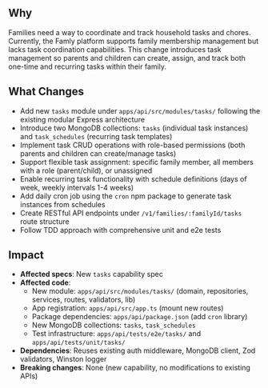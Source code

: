 ## Why

Families need a way to coordinate and track household tasks and chores. Currently, the Famly platform supports family membership management but lacks task coordination capabilities. This change introduces task management so parents and children can create, assign, and track both one-time and recurring tasks within their family.

## What Changes

- Add new `tasks` module under `apps/api/src/modules/tasks/` following the existing modular Express architecture
- Introduce two MongoDB collections: `tasks` (individual task instances) and `task_schedules` (recurring task templates)
- Implement task CRUD operations with role-based permissions (both parents and children can create/manage tasks)
- Support flexible task assignment: specific family member, all members with a role (parent/child), or unassigned
- Enable recurring task functionality with schedule definitions (days of week, weekly intervals 1-4 weeks)
- Add daily cron job using the `cron` npm package to generate task instances from schedules
- Create RESTful API endpoints under `/v1/families/:familyId/tasks` route structure
- Follow TDD approach with comprehensive unit and e2e tests

## Impact

- **Affected specs**: New `tasks` capability spec
- **Affected code**: 
  - New module: `apps/api/src/modules/tasks/` (domain, repositories, services, routes, validators, lib)
  - App registration: `apps/api/src/app.ts` (mount new routes)
  - Package dependencies: `apps/api/package.json` (add `cron` library)
  - New MongoDB collections: `tasks`, `task_schedules`
  - Test infrastructure: `apps/api/tests/e2e/tasks/` and `apps/api/tests/unit/tasks/`
- **Dependencies**: Reuses existing auth middleware, MongoDB client, Zod validators, Winston logger
- **Breaking changes**: None (new capability, no modifications to existing APIs)